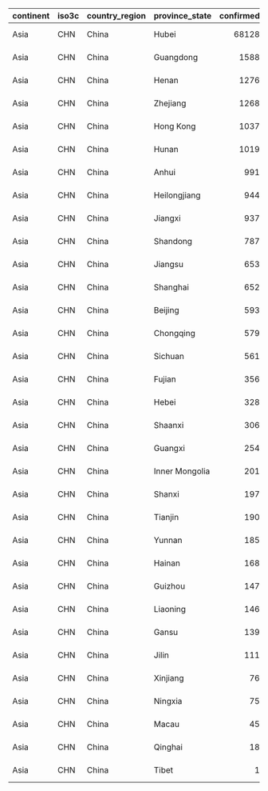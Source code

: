 

|continent |iso3c |country_region |province_state | confirmed| deaths| recovered| global_confirmed_pct| global_death_pct| global_recovered_pct|who_region_code |who_region      |world_bank_income_group |world_bank_income_group_code |world_bank_income_group_gni_reference_year |world_bank_income_group_release_date |
|:---------|:-----|:--------------|:--------------|---------:|------:|---------:|--------------------:|----------------:|--------------------:|:---------------|:---------------|:-----------------------|:----------------------------|:------------------------------------------|:------------------------------------|
|Asia      |CHN   |China          |Hubei          |     68128|   4512|     63616|                2.092|            1.933|                6.404|WPR             |Western Pacific |Upper middle income     |WB_UMI                       |2017                                       |2018                                 |
|Asia      |CHN   |China          |Guangdong      |      1588|      8|      1565|                0.049|            0.003|                0.158|WPR             |Western Pacific |Upper middle income     |WB_UMI                       |2017                                       |2018                                 |
|Asia      |CHN   |China          |Henan          |      1276|     22|      1254|                0.039|            0.009|                0.126|WPR             |Western Pacific |Upper middle income     |WB_UMI                       |2017                                       |2018                                 |
|Asia      |CHN   |China          |Zhejiang       |      1268|      1|      1264|                0.039|            0.000|                0.127|WPR             |Western Pacific |Upper middle income     |WB_UMI                       |2017                                       |2018                                 |
|Asia      |CHN   |China          |Hong Kong      |      1037|      4|       846|                0.032|            0.002|                0.085|WPR             |Western Pacific |Upper middle income     |WB_UMI                       |2017                                       |2018                                 |
|Asia      |CHN   |China          |Hunan          |      1019|      4|      1015|                0.031|            0.002|                0.102|WPR             |Western Pacific |Upper middle income     |WB_UMI                       |2017                                       |2018                                 |
|Asia      |CHN   |China          |Anhui          |       991|      6|       985|                0.030|            0.003|                0.099|WPR             |Western Pacific |Upper middle income     |WB_UMI                       |2017                                       |2018                                 |
|Asia      |CHN   |China          |Heilongjiang   |       944|     13|       587|                0.029|            0.006|                0.059|WPR             |Western Pacific |Upper middle income     |WB_UMI                       |2017                                       |2018                                 |
|Asia      |CHN   |China          |Jiangxi        |       937|      1|       936|                0.029|            0.000|                0.094|WPR             |Western Pacific |Upper middle income     |WB_UMI                       |2017                                       |2018                                 |
|Asia      |CHN   |China          |Shandong       |       787|      7|       772|                0.024|            0.003|                0.078|WPR             |Western Pacific |Upper middle income     |WB_UMI                       |2017                                       |2018                                 |
|Asia      |CHN   |China          |Jiangsu        |       653|      0|       650|                0.020|            0.000|                0.065|WPR             |Western Pacific |Upper middle income     |WB_UMI                       |2017                                       |2018                                 |
|Asia      |CHN   |China          |Shanghai       |       652|      7|       599|                0.020|            0.003|                0.060|WPR             |Western Pacific |Upper middle income     |WB_UMI                       |2017                                       |2018                                 |
|Asia      |CHN   |China          |Beijing        |       593|      9|       547|                0.018|            0.004|                0.055|WPR             |Western Pacific |Upper middle income     |WB_UMI                       |2017                                       |2018                                 |
|Asia      |CHN   |China          |Chongqing      |       579|      6|       573|                0.018|            0.003|                0.058|WPR             |Western Pacific |Upper middle income     |WB_UMI                       |2017                                       |2018                                 |
|Asia      |CHN   |China          |Sichuan        |       561|      3|       558|                0.017|            0.001|                0.056|WPR             |Western Pacific |Upper middle income     |WB_UMI                       |2017                                       |2018                                 |
|Asia      |CHN   |China          |Fujian         |       356|      1|       353|                0.011|            0.000|                0.036|WPR             |Western Pacific |Upper middle income     |WB_UMI                       |2017                                       |2018                                 |
|Asia      |CHN   |China          |Hebei          |       328|      6|       318|                0.010|            0.003|                0.032|WPR             |Western Pacific |Upper middle income     |WB_UMI                       |2017                                       |2018                                 |
|Asia      |CHN   |China          |Shaanxi        |       306|      3|       254|                0.009|            0.001|                0.026|WPR             |Western Pacific |Upper middle income     |WB_UMI                       |2017                                       |2018                                 |
|Asia      |CHN   |China          |Guangxi        |       254|      2|       252|                0.008|            0.001|                0.025|WPR             |Western Pacific |Upper middle income     |WB_UMI                       |2017                                       |2018                                 |
|Asia      |CHN   |China          |Inner Mongolia |       201|      1|       152|                0.006|            0.000|                0.015|WPR             |Western Pacific |Upper middle income     |WB_UMI                       |2017                                       |2018                                 |
|Asia      |CHN   |China          |Shanxi         |       197|      0|       172|                0.006|            0.000|                0.017|WPR             |Western Pacific |Upper middle income     |WB_UMI                       |2017                                       |2018                                 |
|Asia      |CHN   |China          |Tianjin        |       190|      3|       184|                0.006|            0.001|                0.019|WPR             |Western Pacific |Upper middle income     |WB_UMI                       |2017                                       |2018                                 |
|Asia      |CHN   |China          |Yunnan         |       185|      2|       181|                0.006|            0.001|                0.018|WPR             |Western Pacific |Upper middle income     |WB_UMI                       |2017                                       |2018                                 |
|Asia      |CHN   |China          |Hainan         |       168|      6|       162|                0.005|            0.003|                0.016|WPR             |Western Pacific |Upper middle income     |WB_UMI                       |2017                                       |2018                                 |
|Asia      |CHN   |China          |Guizhou        |       147|      2|       145|                0.005|            0.001|                0.015|WPR             |Western Pacific |Upper middle income     |WB_UMI                       |2017                                       |2018                                 |
|Asia      |CHN   |China          |Liaoning       |       146|      2|       143|                0.004|            0.001|                0.014|WPR             |Western Pacific |Upper middle income     |WB_UMI                       |2017                                       |2018                                 |
|Asia      |CHN   |China          |Gansu          |       139|      2|       137|                0.004|            0.001|                0.014|WPR             |Western Pacific |Upper middle income     |WB_UMI                       |2017                                       |2018                                 |
|Asia      |CHN   |China          |Jilin          |       111|      1|       101|                0.003|            0.000|                0.010|WPR             |Western Pacific |Upper middle income     |WB_UMI                       |2017                                       |2018                                 |
|Asia      |CHN   |China          |Xinjiang       |        76|      3|        73|                0.002|            0.001|                0.007|WPR             |Western Pacific |Upper middle income     |WB_UMI                       |2017                                       |2018                                 |
|Asia      |CHN   |China          |Ningxia        |        75|      0|        75|                0.002|            0.000|                0.008|WPR             |Western Pacific |Upper middle income     |WB_UMI                       |2017                                       |2018                                 |
|Asia      |CHN   |China          |Macau          |        45|      0|        35|                0.001|            0.000|                0.004|WPR             |Western Pacific |Upper middle income     |WB_UMI                       |2017                                       |2018                                 |
|Asia      |CHN   |China          |Qinghai        |        18|      0|        18|                0.001|            0.000|                0.002|WPR             |Western Pacific |Upper middle income     |WB_UMI                       |2017                                       |2018                                 |
|Asia      |CHN   |China          |Tibet          |         1|      0|         1|                0.000|            0.000|                0.000|WPR             |Western Pacific |Upper middle income     |WB_UMI                       |2017                                       |2018                                 |

